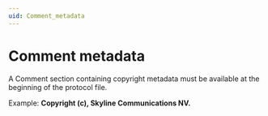 ```yaml
---
uid: Comment_metadata
---
```


# Comment metadata

A Comment section containing copyright metadata must be available at the beginning of the protocol file.

Example: **Copyright (c), Skyline Communications NV.**

